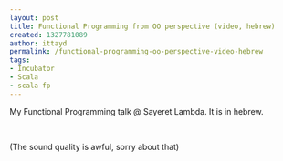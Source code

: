 ```yaml
---
layout: post
title: Functional Programming from OO perspective (video, hebrew)
created: 1327781089
author: ittayd
permalink: /functional-programming-oo-perspective-video-hebrew
tags:
- Incubator
- Scala
- scala fp
---
```

<p>My Functional Programming talk @&nbsp;Sayeret Lambda. It is in hebrew. </p>
<p>&nbsp;</p>
<p>(The sound quality is awful, sorry about that)</p>
